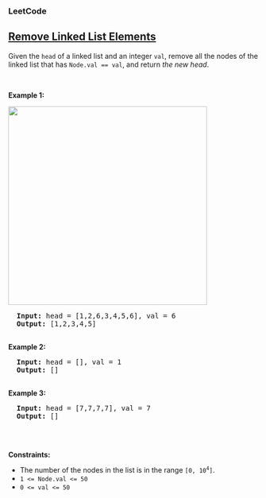 <body>
  <h3>LeetCode</h3>
  <h2><a href="https://leetcode.com/problems/remove-linked-list-elements/description/">Remove Linked List Elements</a></h2> 
  <p>Given the <code>head</code> of a linked list and an integer <code>val</code>, remove all the nodes of the linked list that has <code>Node.val == val</code>, and return <em>the new head</em>.</p>

  <p>&nbsp;</p>
  <p><strong class="example">Example 1:</strong></p>
  <img src="https://assets.leetcode.com/uploads/2021/03/06/removelinked-list.jpg" width="400">
  <pre>
  <strong>Input:</strong> head = [1,2,6,3,4,5,6], val = 6
  <strong>Output:</strong> [1,2,3,4,5]
  </pre>

  <p><strong class="example">Example 2:</strong></p>
  <pre>
  <strong>Input:</strong> head = [], val = 1
  <strong>Output:</strong> []
  </pre>

  <p><strong class="example">Example 3:</strong></p>
  <pre>
  <strong>Input:</strong> head = [7,7,7,7], val = 7
  <strong>Output:</strong> []
  </pre>

  <p>&nbsp;</p>
  <p><strong class="Constraints">Constraints:</strong></p>
  <ul>
    <li>The number of the nodes in the list is in the range <code>[0, 10<sup>4</sup>]</code>.</li>
    <li><code>1 <= Node.val <= 50</code></li>
    <li><code>0 <= val <= 50</code></li>
  </ul>

</body>
